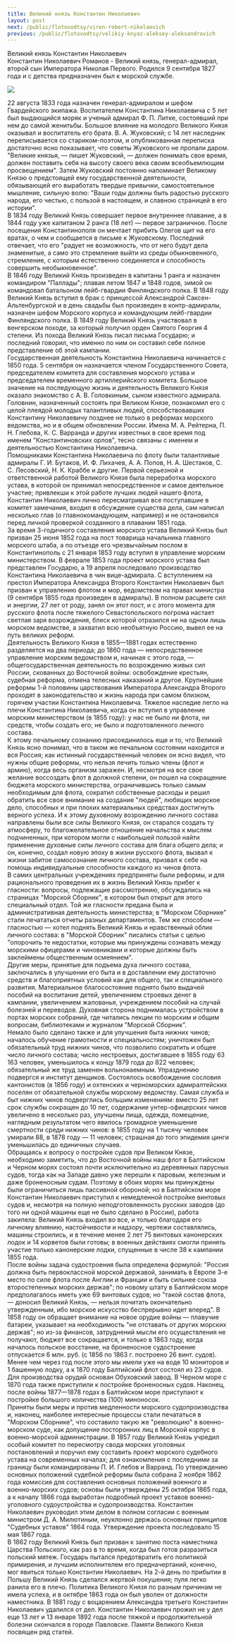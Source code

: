```yaml
---
title: Великий князь Константин Николаевич
layout: post
next: /public/flotovodtsy/viren-robert-nikolaevich
previous: /public/flotovodtsy/velikiy-knyaz-aleksey-aleksandrovich
---
```


Великий князь Константин Николаевич  
Константин Николаевич Романов - Великий князь, генерал-адмирал, второй сын Императора Николая Первого. Родился 9 сентября 1827 года и с детства предназначен был к морской службе.   
  
![](/assets/img/Velik_Knyaz_Konst_Nikolaevich.gif)  
  
22 августа 1833 года назначен генерал-адмиралом и шефом Гвардейского экипажа. Воспитателем Константина Николаевича с 5 лет был выдающийся моряк и ученый адмирал Ф. П. Литке, состоявший при нем до самой женитьбы. Большое влияние на молодого Великого Князя оказывал и воспитатель его брата. В. А. Жуковский; с 14 лет наследник переписывается со стариком-поэтом, и опубликованная переписка достаточно ясно показывает, что советы Жуковского не пропали даром. "Великие князья, — пишет Жуковский, — должен понимать свое время, должен поставить себя на высоту своего века своим всеобъемлющим просвещением". Затем Жуковский постоянно напоминает Великому Князю о предстоящей ему государственной деятельности, обязывающей его выработать твердые привычки, самостоятельное мышление, сильную волю: "Ваши годы должны быть радостью русского народа, его честью, с пользой в настоящем, и славною страницей в его истории".   
В 1834 году Великий Князь совершает первое внутреннее плавание, а в 1844 году уже капитаном 2 ранга (18 лет) — первое заграничное. После посещения Константинополя он мечтает прибить Олегов щит на его вратах, о чем и сообщается в письме к Жуковскому. Последний отвечает, что его "радует не возможность, что от него будут дела знаменитые, а само это стремление выйти из среды обыкновенного, стремление, с которым естественно соединяется и способность совершить необыкновенное".   
В 1846 году Великий Князь произведен в капитаны 1 ранга и назначен командиром "Паллады"; плавая летом 1847 и 1848 годов, зимой он командовал батальоном лейб-гвардии Финляндского полка. В 1848 году Великий Князь вступил в брак с принцессой Александрой Саксен-Альтенбургской и в день свадьбы был произведен в контр-адмиралы, назначен шефом Морского корпуса и командующим лейб-гвардии Финляндского полка. В 1849 году Великий Князь участвовал в венгерском походе, за который получил орден Святого Георгия 4 степени. Из похода Великий Князь писал письма Государю; и последний говорил, что именно по ним он составил себе полное представление об этой кампании.   
Государственная деятельность Константина Николаевича начинается с 1850 года. 5 сентября он назначается членом Государственного Совета, председателем комитета для составления морского устава и председателем временного артиллерийского комитета. Большое значение на последующую жизнь и деятельность Великого Князя оказало знакомство с А. В. Головкиным, сыном известного адмирала. Головнин, назначенный состоять при Великом Князе, познакомил его с целой плеядой молодых талантливых людей, способствовавших Константину Николаевичу позднее не только в реформах морского ведомства, но и в общем обновлении России. Имена М. А. Рейтерна, П. Н. Глебова, К. С. Варранда и других известных в свое время под именем "Константиновских орлов", тесно связаны с именем и деятельностью Константина Николаевича.  
Помощниками Константина Николаевича по флоту были талантливые адмиралы Г. И. Бутаков, И. Ф. Лихачев, А. А. Попов, Н. А. Шестаков, С. С. Лесовский, Н. К. Краббе и другие. Первой серьезной и ответственной работой Великого Князя была переработка морского устава, в которой он принимал непосредственное и самое деятельное участие; привлекши к этой работе лучших людей нашего флота, Константин Николаевич лично пересматривал все поступавшие в комитет замечания, входил в обсуждение существа дела, сам написал несколько глав (о главнокомандующем, например) и не остановился перед личной проверкой созданного в плавании 1851 года.   
За время 3-годичного составления морского устава Великий Князь был призван 25 июня 1852 года на пост товарища начальника главного морского штаба, а по отъезде его чрезвычайным послом в Константинополь с 21 января 1853 году вступил в управление морским министерством. В феврале 1853 года проект морского устава был представлен Государю, а 19 апреля последовало производство Константина Николаевича в чин вице-адмирала. С вступлением на престол Императора Александра Второго Константин Николаевич был призван к управлению флотом и мор, ведомством на правах министра (9 сентября 1855 года произведен в адмиралы). В полном расцвете сил и энергии, 27 лет от роду, занял он этот пост, и с этого момента для русского флота после тяжелого Севастопольского погрома настает светлая заря возрождения, блеск которой отразился не на одном лишь морском ведомстве, а захватил всю необъятную Россию, вывел ее на путь великих реформ.   
Деятельность Великого Князя в 1855—1881 годах естественно разделяется на два периода; до 1860 года — непосредственное управление морским ведомством и, начиная с этого года, — общегосударственная деятельность по возрождению живых сил России, скованных до Восточной войны: освобождение крестьян, судебная реформа, отмена телесных наказаний и другое. Крупнейшие реформы 1-й половины царствования Императора Александра Второго проходят в законодательство и жизнь народа при самом близком, горячем участии Константина Николаевича. Тяжелое наследие легло на плечи Константина Николаевича, когда он вступил в управление морским министерством (в 1855 году): у нас не было ни флота, ни средств, чтобы создать его; не было и подготовленного личного состава.   
К этому печальному сознанию присоединилось еще и то, что Великий Князь ясно понимал, что в таком же печальном состоянии находится и вся Россия; как истинный государственный человек он ясно видел, что нужны общие реформы, что нельзя лечить только члены (флот и армию), когда весь организм заражен. И, несмотря на все свое желание воссоздать флот в должной степени, он пошел на сокращение бюджета морского министерства, ограничившись только самым необходимым для флота, сократил собственные расходы и решил обратить все свое внимание на создание "людей", любящих морское дело, способных и при плохих материальных средствах достигнуть верного успеха. И к этому духовному возрождению личного состава направлены были все силы Великого Князя, он старался создать ту атмосферу, то благожелательное отношение начальства к мыслям подчиненных, при котором могли с наибольшей пользой найти применение духовные силы личного состава для блага общего дела; и он, конечно, создал новую эпоху в жизни русского флота, вызвал к жизни забитое самосознание личного состава, призвал к себе на помощь индивидуальные способности каждого из чинов флота.   
В самих центральных учреждениях предприняты были реформы, и для рационального проведения их в жизнь Великий Князь прибег к гласности: вопросы, подлежащие рассмотрению, обсуждались на страницах "Морской Сборник", в котором был открыт для этого специальный отдел. Той же гласности предана была и административная деятельность министерства; в "Морском Сборнике" стали печататься отчеты разных департаментов. Тем же способом — гласностью — хотел поднять Великий Князь и нравственный облик личного состава: в "Морской Сборник" писались статьи с целью "опорочить те недостатки, которые мы принуждены сознавать между морскими офицерами и чиновниками и которые должны быть заклеймены общественным осмеянием".   
Другие меры, принятые для подъема духа личного состава, заключались в улучшении его быта и в доставлении ему достаточно средств и благоприятных условий как для общего, так и специального развития. Материальное благосостояние поднято было выдачей пособий на воспитание детей, увеличением строевых денег в кампании, увеличением жалованья, учреждением пособий на случай болезней и переводов. Духовная сторона поднималась устройством в портах морских собраний, где читались лекции по морским и общим вопросам, библиотеками и журналом "Морской Сборник".   
Немало было сделано также и для улучшения быта нижних чинов; началось обучение грамотности и специальностям; уничтожен был обязательный труд нижних чинов, что позволило сократить и общее число личного состава; число нестроевых, достигавшее в 1855 году 63 163 человек, уменьшилось к концу 1879 года до 822 человек; обязательный же труд заменен вольнонаемным. Упразднению подвергся и институт денщиков. Состоялось освобождение сословия кантонистов (в 1856 году) и охтенских и черноморских адмиралтейских поселян от обязательной службы морскому ведомству. Самая служба и быт нижних чинов подверглись большим изменениям: вместо 25 лет срок службы сокращен до 10 лет, содержание унтер-офицерских чинов увеличено в несколько раз, улучшены пища, одежда, помещение, наглядным результатом чего явилось громадное уменьшение смертности среди нижних чинов: в 1855 году на 1 тысячу человек умирали 88, в 1878 году — 11 человек; страшная до того эпидемия цинги уменьшилась до единичных случаев.   
Обращаясь к вопросу о постройке судов при Великом Князе, необходимо заметить, что до Восточной войны наш флот в Балтийском и Черном морях состоял почти исключительно из деревянных парусных судов, тогда как на Западе давно уже перешли к паровым, железным и даже броненосным судам. Поэтому в обоих морях мы принуждены были ограничиться лишь пассивной обороной; но в Балтийском море Константин Николаевич приступил к немедленной постройке винтовых судов и, несмотря на полную неподготовленность русских заводов (до того ни одной машины еще не было сделано в России), работа закипела: Великий Князь входил во все, и только благодаря его личному влиянию, настойчивости и надзору, чертежи составлялись, машины строились, и в течение менее 2 лет 75 винтовых канонерских лодок и 14 корветов были готовы; в военных действиях смогли принять участие только канонерские лодки, спущенные в числе 38 к кампании 1855 года.   
После войны задача судостроения была определена формулой: "Россия должна быть первоклассной морской державой, занимать в Европе 3-е место по силе флота после Англии и Франции и быть сильнее союза второстепенных морских держав"; по новому штату в Балтийском море предполагалось иметь уже 69 винтовых судов; но "такой состав флота, — доносил Великий Князь, — нельзя почитать окончательно утвержденным, ибо морское искусство беспрерывно идет вперед". В 1858 году он обращает внимание на новое орудие войны — плавучие батареи, указывает на необходимость "не отставать от других морских держав"; но из-за финансов, затруднений мысли его осуществления не получают, бюджет все сокращается, и только в 1863 году, когда началось польское восстание, на броненосное судостроение отпускается 6 млн. руб. (с 1856 по 1863 г. построено 26 винт. судов). Менее чем через год после этого мы имели уже на воде 10 мониторов и 1 башенную лодку, а к 1870 году Балтийский флот состоял из 23 судов.   
Для производства орудий основан Обуховский завод. В Черном море с 1870 года также приступили к постройке броненосных судов. Наконец, после войны 1877—1878 годах в Балтийском море приступают к постройке большого количества (100) миноносок.   
Приняты были меры и против медленности морского судопроизводства и, наконец, наиболее интересные процессы стали печататься в "Морском Сборнике", что составило такую же "революцию" в военно-морском суде, как допущение посторонних лиц в Морской корпус в военно-морской администрации. В 1857 году Великий Князь учредил особый комитет по пересмотру свода морских уголовных постановлений и поручил ему составить проект морского судебного устава на современных началах; для ознакомления с последними за границу были командированы П. И. Глебов и Варранд. По утверждению основных положений судебной реформы была собрана 2 ноября 1862 года комиссия для составления основных положений военного и военно-морских судов; основы были утверждены 25 октября 1865 года, а к началу 1866 года выработан подробный проект уставов военно-уголовного судоустройства и судопроизводства. Константин Николаевич руководил этим делом в полном согласии с военным министром Д. А. Милютиным, неуклонно держась основных принципов "Судебных уставов" 1864 года. Утверждение проекта последовало 15 мая 1867 года.   
В 1862 году Великий Князь был призван к занятию поста наместника Царства Польского, как раз в то время, когда был готов разразиться польский мятеж. Государь пытался предотвратить его политикой примирения, и лучшим исполнителем его предначертаний, конечно, мог явиться только Константин Николаевич. На 2-й день по прибытии в Польшу Великий Князь сделался жертвой покушения; пуля легко ранила его в плечо. Политика Великого Князя по разным причинам не имела успеха, и в октябре 1863 года он был уволен от должности наместника. В 1881 году с воцарением Александра третьего Константин Николаевич удалился от дел. Константин Николаевич прожил не у дел еще 13 лет и 13 января 1892 года после тяжкой и продолжительной болезни скончался в городе Павловске. Памяти Великого Князя посвящен ряд статей.   
 